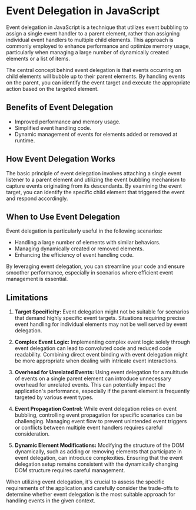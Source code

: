 # Event Delegation in JavaScript

Event delegation in JavaScript is a technique that utilizes event bubbling to assign a single event handler to a parent element, rather than assigning individual event handlers to multiple child elements. This approach is commonly employed to enhance performance and optimize memory usage, particularly when managing a large number of dynamically created elements or a list of items.

The central concept behind event delegation is that events occurring on child elements will bubble up to their parent elements. By handling events on the parent, you can identify the event target and execute the appropriate action based on the targeted element.

## Benefits of Event Delegation

- Improved performance and memory usage.
- Simplified event handling code.
- Dynamic management of events for elements added or removed at runtime.

## How Event Delegation Works

The basic principle of event delegation involves attaching a single event listener to a parent element and utilizing the event bubbling mechanism to capture events originating from its descendants. By examining the event target, you can identify the specific child element that triggered the event and respond accordingly.

## When to Use Event Delegation

Event delegation is particularly useful in the following scenarios:

- Handling a large number of elements with similar behaviors.
- Managing dynamically created or removed elements.
- Enhancing the efficiency of event handling code.

By leveraging event delegation, you can streamline your code and ensure smoother performance, especially in scenarios where efficient event management is essential.

## Limitations

1. **Target Specificity:** Event delegation might not be suitable for scenarios that demand highly specific event targets. Situations requiring precise event handling for individual elements may not be well served by event delegation.

2. **Complex Event Logic:** Implementing complex event logic solely through event delegation can lead to convoluted code and reduced code readability. Combining direct event binding with event delegation might be more appropriate when dealing with intricate event interactions.

3. **Overhead for Unrelated Events:** Using event delegation for a multitude of events on a single parent element can introduce unnecessary overhead for unrelated events. This can potentially impact the application's performance, especially if the parent element is frequently targeted by various event types.

4. **Event Propagation Control:** While event delegation relies on event bubbling, controlling event propagation for specific scenarios can be challenging. Managing event flow to prevent unintended event triggers or conflicts between multiple event handlers requires careful consideration.

5. **Dynamic Element Modifications:** Modifying the structure of the DOM dynamically, such as adding or removing elements that participate in event delegation, can introduce complexities. Ensuring that the event delegation setup remains consistent with the dynamically changing DOM structure requires careful management.

When utilizing event delegation, it's crucial to assess the specific requirements of the application and carefully consider the trade-offs to determine whether event delegation is the most suitable approach for handling events in the given context.

